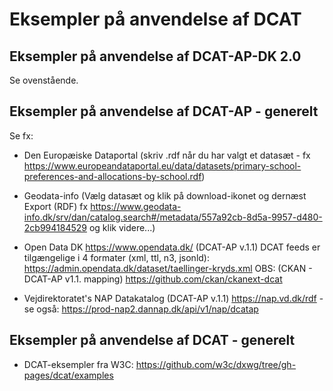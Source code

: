 # Eksempler på anvendelse af DCAT

## Eksempler på anvendelse af DCAT-AP-DK 2.0
Se ovenstående.

## Eksempler på anvendelse af DCAT-AP - generelt
Se fx:

* Den Europæiske Dataportal (skriv .rdf når du har valgt et datasæt - fx
https://www.europeandataportal.eu/data/datasets/primary-school-preferences-and-allocations-by-school.rdf)

* Geodata-info (Vælg datasæt og klik på download-ikonet og dernæst Export (RDF)
fx https://www.geodata-info.dk/srv/dan/catalog.search#/metadata/557a92cb-8d5a-9957-d480-2cb994184529 og klik videre...)

* Open Data DK https://www.opendata.dk/ (DCAT-AP v.1.1)
DCAT feeds er tilgængelige i 4 formater (xml, ttl, n3, jsonld): https://admin.opendata.dk/dataset/taellinger-kryds.xml
OBS: (CKAN - DCAT-AP v1.1. mapping) https://github.com/ckan/ckanext-dcat

* Vejdirektoratet's NAP Datakatalog (DCAT-AP v.1.1) https://nap.vd.dk/rdf - se også: https://prod-nap2.dannap.dk/api/v1/nap/dcatap

## Eksempler på anvendelse af DCAT - generelt
* DCAT-eksempler fra W3C: https://github.com/w3c/dxwg/tree/gh-pages/dcat/examples
